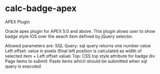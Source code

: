 # calc-badge-apex
APEX Plugin

Oracle apex plugin for APEX 5.0 and above.
This plugin alows user to show badge style IOS over the aeach item defined by jQuery selector.

Allowed parameters are:
SQL Query: sql query returns one number value
Left offset: value in pixels (final left position is calculated as width of selected item + Left offset value)
Top: CSS top style attribute for badge div
Page items to submit: Paste items which should be submitted when sql query is executed
